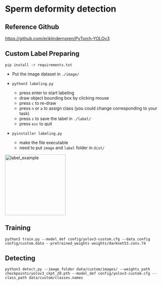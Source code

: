 # Sperm deformity detection

## Reference Github
https://github.com/eriklindernoren/PyTorch-YOLOv3

## Custom Label Preparing

`pip install -r requirements.txt`

- Put the image dataset in `./image/`
- `python3 labeling.py`
     - press enter to start labeling
     - draw object bounding box by clicking mouse
     - press `c` to re-draw
     - press `n` or `a` to assign class (you could change corresponding to your task)
     - press `s` to save the label in `./label/`
     - press `esc` to quit

- `pyinstaller labeling.py`
     - make the file executable
     - need to put `image` and `label` folder in `dist/`

<img width="200" alt="label_example" src="https://user-images.githubusercontent.com/48711966/114554847-b8d79e80-9c99-11eb-943b-2af5bcdab5d3.png">

## Training
`python3 train.py --model_def config/yolov3-custom.cfg --data_config config/custom.data --pretrained_weights weights/darknet53.conv.74`

## Detecting
`python3 detect.py --image_folder data/custom/images/ --weights_path checkpoints/yolov3_ckpt_20.pth --model_def config/yolov3-custom.cfg --class_path data/custom/classes.names`


